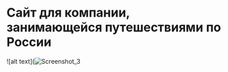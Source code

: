 # Сайт для компании, занимающейся путешествиями по России
![alt text](![Screenshot_3](https://github.com/Itsyxon/RusTravel/assets/74070208/345636e7-80f2-4dde-93e8-9fba8706d67b)
